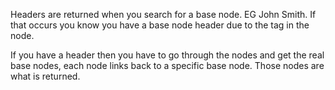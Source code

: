 Headers are returned when you search for a base node. EG John Smith. If that occurs you know you have a base node header due to the tag in the node.

If you have a header then you have to go through the nodes and get the real base nodes, each node links back to a specific base node. Those nodes are what is returned.